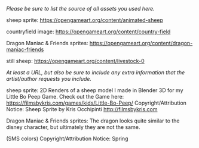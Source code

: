 *Please be sure to list the source of all assets you used here.*

sheep sprite:
https://opengameart.org/content/animated-sheep

countryfield image:
https://opengameart.org/content/country-field

Dragon Maniac & Friends sprites:
https://opengameart.org/content/dragon-maniac-friends

still sheep:
https://opengameart.org/content/livestock-0


*At least a URL, but also be sure to include any extra information that the artist/author requests you include.*

sheep sprite:
2D Renders of a sheep model I made in Blender 3D for my Little Bo Peep Game.
Check out the Game here:
https://filmsbykris.com/games/kids/Little-Bo-Peep/
Copyright/Attribution Notice: 
Sheep Sprite by Kris Occhipinti http://filmsbykris.com

Dragon Maniac & Friends sprites:
The dragon looks quite similar to the disney character, but ultimately they are not the same.
 
 
(SMS colors)
Copyright/Attribution Notice: 
Spring


